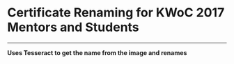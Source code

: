 # Certificate Renaming for KWoC 2017 Mentors and Students
---
**Uses Tesseract to get the name from the image and renames**